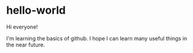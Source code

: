 # hello-world

Hi everyone!

I'm learning the basics of github. I hope I can learn many useful things in the near future.

